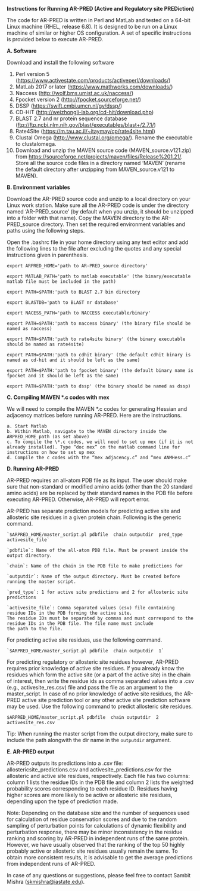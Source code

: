**Instructions for Running AR-PRED (Active and Regulatory site PREDiction)**

The code for AR-PRED is written in Perl and MatLab and tested on a 64-bit Linux machine (RHEL, release 6.8). It is designed to be run on a Linux machine of similar or higher OS configuration. A set of specific instructions is provided below to execute AR-PRED. 


**A. Software**

Download and install the following software
1.	Perl version 5 (https://www.activestate.com/products/activeperl/downloads/)
2.	MatLab 2017 or later (https://www.mathworks.com/downloads/)
3.	Naccess (http://wolf.bms.umist.ac.uk/naccess/)
4.	Fpocket version 2 (http://fpocket.sourceforge.net/)
5.	DSSP (https://swift.cmbi.umcn.nl/gv/dssp/)
6.	CD-HIT (http://weizhongli-lab.org/cd-hit/download.php)
7.	BLAST 2.7 and nr protein sequence database (ftp://ftp.ncbi.nlm.nih.gov/blast/executables/blast+/2.7.1/)
8.	Rate4Site (https://m.tau.ac.il/~itaymay/cp/rate4site.html)
9.	Clustal Omega (http://www.clustal.org/omega/). Rename the executable to clustalomega.
10.	Download and unzip the MAVEN source code (MAVEN_source.v121.zip)  from https://sourceforge.net/projects/maven/files/Release%201.21/. Store all the source code files in a directory named ‘MAVEN’ (rename the default directory after unzipping from MAVEN_source.v121 to MAVEN).



**B. Environment variables**

Download the AR-PRED source code and unzip to a local directory on your Linux work station. Make sure all the AR-PRED code is under 	the directory named ‘AR-PRED_source’ (by default when you unzip, it should be unzipped into a folder with that name). Copy the MAVEN 	directory to the AR-PRED_source directory. Then set the required environment variables and paths using the following steps.

Open the .bashrc file in your home directory using any text editor and add the following lines to the file after excluding the quotes and any special instructions given in parenthesis.

`export ARPRED_HOME='path to AR-PRED_source directory'`

`export MATLAB_PATH='path to matlab executable' (the binary/executable matlab file must be included in the path)`

`export PATH=$PATH:'path to BLAST 2.7 bin directory`

`export BLASTDB='path to BLAST nr database'`

`export NACESS_PATH='path to NACCESS executable/binary'`

`export PATH=$PATH:'path to naccess binary' (the binary file should be named as naccess)`

`export PATH=$PATH:'path to rate4site binary' (the binary executable should be named as rate4site)`

`export PATH=$PATH:'path to cdhit binary' (the default cdhit binary is named as cd-hit and it should be left as the same)`

`export PATH=$PATH:'path to fpocket binary' (the default binary name is fpocket and it should be left as the same)`

`export PATH=$PATH:'path to dssp' (the binary should be named as dssp)`



**C. Compiling MAVEN \*.c codes with mex**

We will need to compile the MAVEN \*.c codes for generating Hessian and adjacency matrices before running AR-PRED. Here are the instructions.

	a. Start Matlab
	b. Within Matlab, navigate to the MAVEN directory inside the ARPRED_HOME path (as set above)
	c. To compile the \*.c codes, we will need to set up mex (if it is not already installed). Type “doc mex” on the matlab command line for instructions on how to set up mex
	d. Compile the c codes with the “mex adjacency.c” and “mex ANMHess.c”



**D. Running AR-PRED**

AR-PRED requires an all-atom PDB file as its input. The user should make sure that non-standard or modified amino acids (other than the 20 standard amino acids) are be replaced by their standard names in the PDB file before executing AR-PRED. Otherwise, AR-PRED will report error.

AR-PRED has separate prediction models for predicting active site and allosteric site residues in a given protein chain. Following is the generic command.

	`$ARPRED_HOME/master_script.pl pdbfile  chain outputdir  pred_type activesite_file`
	
	`pdbfile`: Name of the all-atom PDB file. Must be present inside the output directory.

	`chain`: Name of the chain in the PDB file to make predictions for

	`outputdir`: Name of the output directory. Must be created before running the master script.

	`pred_type`: 1 for active site predictions and 2 for allosteric site predictions

	`activesite_file`: Comma separated values (csv) file containing residue IDs in the PDB forming the active site. 
	The residue IDs must be separated by commas and must correspond to the residue IDs in the PDB file. The file name must include
	the path to the file.

For predicting active site residues, use the following command.

	`$ARPRED_HOME/master_script.pl pdbfile  chain outputdir  1`

For predicting regulatory or allosteric site residues however, AR-PRED requires prior knowledge of active site residues. If you already know the residues which form the active site (or a part of the active site) in the chain of interest, then write the residue ids as comma separated values into a .csv (e.g., activesite_res.csv) file and pass the file as an argument to the master_script. In case of no prior knowledge of active site residues, the AR-PRED active site prediction tool or any other active site prediction software may be used. Use the following command to predict allosteric site residues.

`$ARPRED_HOME/master_script.pl pdbfile  chain outputdir  2 activesite_res.csv`

Tip: When running the master script from the output directory, make sure to include the path alongwith the dir name in the `outputdir` argument.



**E. AR-PRED output**

AR-PRED outputs its predictions into a .csv file: allostericsite_predictions.csv and activesite_predictions.csv for the allosteric and active site residues, respectively. Each file has two columns: column 1 lists the residue IDs in the PDB file and column 2 lists the weighted probability scores corresponding to each residue ID. Residues having higher scores are more likely to be active or allosteric site residues, depending upon the type of prediction made. 

Note: Depending on the database size and the number of sequences used for calculation of residue conservation scores and due to the random sampling of perturbation points for calculations of dynamic flexibility and perturbation response, there may be minor inconsistency in the residue ranking and scoring by AR-PRED in independent runs of the same protein. However, we have usually observed that the ranking of the top 50 highly probably active or allosteric site residues usually remain the same. To obtain more consistent results, it is advisable to get the average predictions from independent runs of AR-PRED.

In case of any questions or suggestions, please feel free to contact Sambit Mishra (skmishra@iastate.edu).
	

